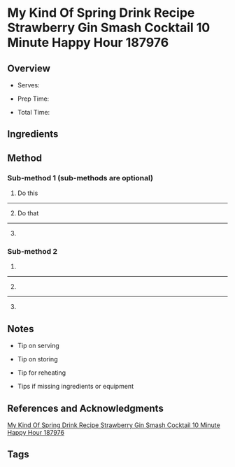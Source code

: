 # My Kind Of Spring Drink Recipe Strawberry Gin Smash Cocktail 10 Minute Happy Hour 187976

## Overview

- Serves:

- Prep Time:

- Total Time:

## Ingredients



## Method

### Sub-method 1 (sub-methods are optional)

1. Do this
---
2. Do that
---
3.

### Sub-method 2

1.
---
2.
---
3.

## Notes

- Tip on serving

- Tip on storing

- Tip for reheating

- Tips if missing ingredients or equipment

## References and Acknowledgments

[My Kind Of Spring Drink Recipe Strawberry Gin Smash Cocktail 10 Minute Happy Hour 187976](https://www.thekitchn.com/my-kind-of-spring-drink-recipe-strawberry-gin-smash-cocktail-10-minute-happy-hour-187976)

## Tags


